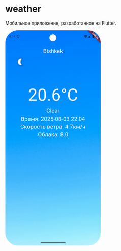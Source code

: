 # weather

Мобильное приложение, разработанное на Flutter.


<img src="assets/screenshots/Screenshot1.png" width="300" />